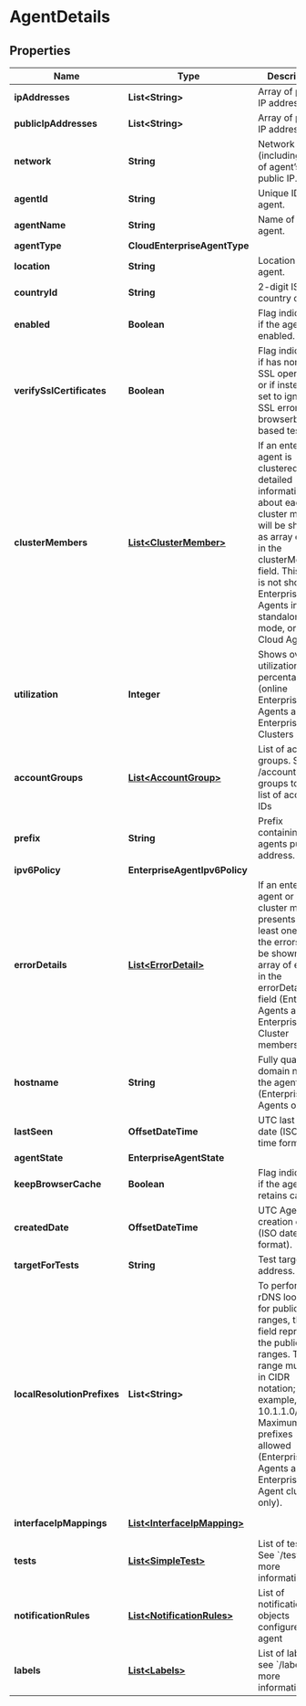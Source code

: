 

# AgentDetails


## Properties

| Name | Type | Description | Notes |
|------------ | ------------- | ------------- | -------------|
|**ipAddresses** | **List&lt;String&gt;** | Array of private IP addresses. |  [optional] [readonly] |
|**publicIpAddresses** | **List&lt;String&gt;** | Array of public IP addresses. |  [optional] [readonly] |
|**network** | **String** | Network (including ASN) of agent’s public IP. |  [optional] [readonly] |
|**agentId** | **String** | Unique ID of the agent. |  [optional] [readonly] |
|**agentName** | **String** | Name of the agent. |  [optional] |
|**agentType** | **CloudEnterpriseAgentType** |  |  [optional] |
|**location** | **String** | Location of the agent. |  [optional] [readonly] |
|**countryId** | **String** | 2-digit ISO country code |  [optional] [readonly] |
|**enabled** | **Boolean** | Flag indicating if the agent is enabled. |  [optional] |
|**verifySslCertificates** | **Boolean** | Flag indicating if has normal SSL operations or  if instead it&#39;s set to ignore SSL errors on browserbot-based tests. |  [optional] [readonly] |
|**clusterMembers** | [**List&lt;ClusterMember&gt;**](ClusterMember.md) | If an enterprise agent is clustered, detailed information about each cluster member will be shown as array entries in the clusterMembers field. This field is not shown for Enterprise Agents in standalone mode, or for Cloud Agents. |  [optional] [readonly] |
|**utilization** | **Integer** | Shows overall utilization percentage (online Enterprise Agents and Enterprise Clusters only). |  [optional] [readonly] |
|**accountGroups** | [**List&lt;AccountGroup&gt;**](AccountGroup.md) | List of account groups. See /accounts-groups to pull a list of account IDs |  [optional] |
|**prefix** | **String** | Prefix containing agents public IP address. |  [optional] [readonly] |
|**ipv6Policy** | **EnterpriseAgentIpv6Policy** |  |  [optional] |
|**errorDetails** | [**List&lt;ErrorDetail&gt;**](ErrorDetail.md) | If an enterprise agent or a cluster member presents at least one error, the errors will be shown as an array of entries in the errorDetails field (Enterprise Agents and Enterprise Cluster members only) |  [optional] [readonly] |
|**hostname** | **String** | Fully qualified domain name of the agent (Enterprise Agents only) |  [optional] [readonly] |
|**lastSeen** | **OffsetDateTime** | UTC last seen date (ISO date-time format). |  [optional] [readonly] |
|**agentState** | **EnterpriseAgentState** |  |  [optional] |
|**keepBrowserCache** | **Boolean** | Flag indicating if the agent retains cache. |  [optional] |
|**createdDate** | **OffsetDateTime** | UTC Agent creation date (ISO date-time format). |  [optional] [readonly] |
|**targetForTests** | **String** | Test target IP address. |  [optional] |
|**localResolutionPrefixes** | **List&lt;String&gt;** | To perform rDNS lookups for public IP ranges, this field represents the public IP ranges. The range must be in CIDR notation; for example, 10.1.1.0/24. Maximum of 5 prefixes allowed (Enterprise Agents and Enterprise Agent clusters only). |  [optional] |
|**interfaceIpMappings** | [**List&lt;InterfaceIpMapping&gt;**](InterfaceIpMapping.md) |  |  [optional] [readonly] |
|**tests** | [**List&lt;SimpleTest&gt;**](SimpleTest.md) | List of tests. See &#x60;/tests&#x60; for more information. |  [optional] |
|**notificationRules** | [**List&lt;NotificationRules&gt;**](NotificationRules.md) | List of notification rule objects configured on agent |  [optional] |
|**labels** | [**List&lt;Labels&gt;**](Labels.md) | List of labels - see &#x60;/labels&#x60; for more information. |  [optional] [readonly] |



